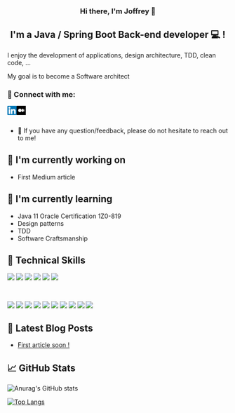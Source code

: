 <h3 align="center">
Hi there, I'm Joffrey 👋
</h3>

<h2 align="center">
I'm a Java / Spring Boot Back-end developer 💻 !
</h2> 

I enjoy the development of applications, design architecture, TDD, clean code, ...

My goal is to become a Software architect 

### 🤝 Connect with me:

<a href="https://www.linkedin.com/in/joffrey-bonifay-7a32206a/"><img align="left" src="https://raw.githubusercontent.com/JBonifay/JBonifay/main/linkedin.svg" alt="JBonifay | LinkedIn" width="21px"/></a>

<a href="https://medium.com/@joffreybonifay83"><img align="left" src="https://github.com/JBonifay/JBonifay/blob/main/medium.png" alt="JBonifay | Medium" width="21px"/></a>

</br></br>

- 💬 If you have any question/feedback, please do not hesitate to reach out to me!

## 🔭 I'm currently working on

- First Medium article

## 🌱 I'm currently learning

- Java 11 Oracle Certification 1Z0-819
- Design patterns
- TDD
- Software Craftsmanship

## 💼 Technical Skills

![](https://img.shields.io/badge/Code-Java-informational?style=flat&logo=java&color=007396)
![](https://img.shields.io/badge/Code-SpringBoot-informational?style=flat&logo=springboot&color=6DB33F)
![](https://img.shields.io/badge/Code-Android-informational?style=flat&logo=android&color=3DDC84)
![](https://img.shields.io/badge/Code-Gradle-informational?style=flat&logo=gradle&color=02303A)
![](https://img.shields.io/badge/Code-Maven-informational?style=flat&logo=apachemaven&color=C71A36)
![](https://img.shields.io/badge/Code-Junit5-informational?style=flat&logo=junit5&color=25A162)

</br>

![](https://img.shields.io/badge/Tools-GoogleCloudPlatform-informational?style=flat&logo=googlecloud&color=4285F4)
![](https://img.shields.io/badge/Tools-Aws-informational?style=flat&logo=amazonaws&color=232F3E)
![](https://img.shields.io/badge/Code-Firebase-informational?style=flat&logo=firebase&color=FFCA28)
![](https://img.shields.io/badge/Tools-Linux-informational?style=flat&logo=linux&color=FCC624)
![](https://img.shields.io/badge/Tools-Ubuntu-informational?style=flat&logo=ubuntu&color=E95420)
![](https://img.shields.io/badge/Tools-Git-informational?style=flat&logo=git&color=F05032)
![](https://img.shields.io/badge/Tools-Github-informational?style=flat&logo=github&color=181717)
![](https://img.shields.io/badge/Tools-Gitlab-informational?style=flat&logo=gitlab&color=FCA121)
![](https://img.shields.io/badge/Tools-Docker-informational?style=flat&logo=docker&color=2496ED)
![](https://img.shields.io/badge/Tools-Intellij-informational?style=flat&logo=intellijidea&color=000000)

## 📝 Latest Blog Posts

- [First article soon !]()

## 📈 GitHub Stats 

![Anurag's GitHub stats](https://github-readme-stats.vercel.app/api?username=jbonifay&show_icons=true&theme=dracula)

[![Top Langs](https://github-readme-stats.vercel.app/api/top-langs/?username=jbonifay)](https://github.com/anuraghazra/github-readme-stats)
